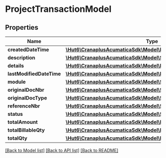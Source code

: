 # ProjectTransactionModel

## Properties
Name | Type | Description | Notes
------------ | ------------- | ------------- | -------------
**createdDateTime** | [**\Hut6\CranaplusAcumaticaSdk\Model\DateTimeValueModel**](DateTimeValueModel.md) |  | [optional] 
**description** | [**\Hut6\CranaplusAcumaticaSdk\Model\StringValueModel**](StringValueModel.md) |  | [optional] 
**details** | [**\Hut6\CranaplusAcumaticaSdk\Model\ProjectTransactionDetailModel[]**](ProjectTransactionDetailModel.md) |  | [optional] 
**lastModifiedDateTime** | [**\Hut6\CranaplusAcumaticaSdk\Model\DateTimeValueModel**](DateTimeValueModel.md) |  | [optional] 
**module** | [**\Hut6\CranaplusAcumaticaSdk\Model\StringValueModel**](StringValueModel.md) |  | [optional] 
**originalDocNbr** | [**\Hut6\CranaplusAcumaticaSdk\Model\StringValueModel**](StringValueModel.md) |  | [optional] 
**originalDocType** | [**\Hut6\CranaplusAcumaticaSdk\Model\StringValueModel**](StringValueModel.md) |  | [optional] 
**referenceNbr** | [**\Hut6\CranaplusAcumaticaSdk\Model\StringValueModel**](StringValueModel.md) |  | [optional] 
**status** | [**\Hut6\CranaplusAcumaticaSdk\Model\StringValueModel**](StringValueModel.md) |  | [optional] 
**totalAmount** | [**\Hut6\CranaplusAcumaticaSdk\Model\DecimalValueModel**](DecimalValueModel.md) |  | [optional] 
**totalBillableQty** | [**\Hut6\CranaplusAcumaticaSdk\Model\DecimalValueModel**](DecimalValueModel.md) |  | [optional] 
**totalQty** | [**\Hut6\CranaplusAcumaticaSdk\Model\DecimalValueModel**](DecimalValueModel.md) |  | [optional] 

[[Back to Model list]](../README.md#documentation-for-models) [[Back to API list]](../README.md#documentation-for-api-endpoints) [[Back to README]](../README.md)


